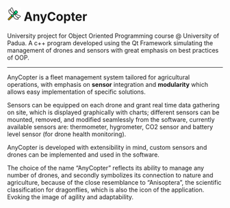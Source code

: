 <h1><img src="assets/icons/icon.svg" alt="AnyCopter logo" width="32"/>  AnyCopter</h1>

University project for Object Oriented Programming course @ University of Padua.
A c++ program developed using the Qt Framework simulating the management of drones and sensors with great emphasis on best practices of OOP.

---

AnyCopter is a fleet management system tailored for agricultural operations, with emphasis on **sensor** integration and **modularity** which allows easy implementation of specific solutions.

Sensors can be equipped on each drone and grant real time data gathering on site, which is displayed graphically with charts; different sensors can be mounted, removed, and modified seamlessly from the software, currently available sensors are: thermometer, hygrometer, CO2 sensor and battery level sensor (for drone health monitoring).

AnyCopter is developed with extensibility in mind, custom sensors and drones can be implemented and used in the software.

The choice of the name “AnyCopter” reflects its ability to manage any number of drones, and secondly symbolizes its connection to nature and agriculture, because of the close resemblance to “Anisoptera”, the scientific classification for dragonflies, which is also the icon of the application. Evoking the image of agility and adaptability.
